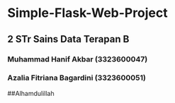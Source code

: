# Simple-Flask-Web-Project
## 2 STr Sains Data Terapan B

### Muhammad Hanif Akbar (3323600047)
### Azalia Fitriana Bagardini (3323600051)

##Alhamdulillah
